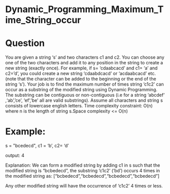 # Dynamic_Programming_Maximum_Time_String_occur

# Question

You are given a string ‘s’ and two characters c1 and c2. You can choose any one of the two
characters and add it to any position in the string to create a new string (exactly once). For
example, if s= ‘cdaabcacd’ and c1= ‘a’ and c2=’d’, you could create a new string ‘cdaabdcacd’
or ‘acdaabcacd’ etc.(note that the character can be added to the beginning or the end of the
string ‘s’). Your job is to find the maximum number of times string ‘c1c2’ can occur as a substring of the modified string using Dynamic Programming. The substring can be contiguous
or non-contiguous (i.e for a string ‘abcdef’ ,‘ab’,’ce’, ‘ef’,’be’ all are valid substrings). Assume all
characters and string s consists of lowercase english letters.
Time complexity constraint: O(n) where n is the length of string s.Space complexity <= O(n)


# Example:

s = "bcedecd", c1 = ‘b’, c2= ‘d’

output: 4

Explanation:
We can form a modified string by adding c1 in s such that the
modified string is “bcbedecd”, the substring ‘c1c2’ (‘bd’) occurs 4 times
in the modified string as: [“bcbedecd”,“bcbedecd”,“bcbedecd”,“bcbedecd”]

Any other modified string will have the occurrence of ‘c1c2’ 4 times or less.
